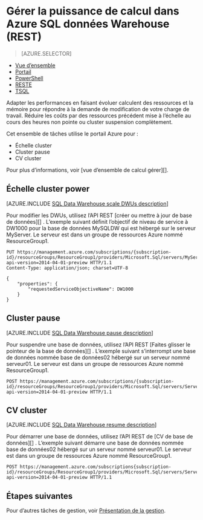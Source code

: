 <properties
   pageTitle="Gérer la puissance de calcul dans Azure SQL données Warehouse (REST) | Microsoft Azure"
   description="Tâches de PowerShell pour gérer calculent power. Échelle de ressources de calcul en ajustant DWUs. Ou, interrompre et reprendre cluster ressources pour réduire les coûts."
   services="sql-data-warehouse"
   documentationCenter="NA"
   authors="barbkess"
   manager="barbkess"
   editor=""/>

<tags
   ms.service="sql-data-warehouse"
   ms.devlang="NA"
   ms.topic="article"
   ms.tgt_pltfrm="NA"
   ms.workload="data-services"
   ms.date="08/08/2016"
   ms.author="barbkess;sonyama"/>

# <a name="manage-compute-power-in-azure-sql-data-warehouse-rest"></a>Gérer la puissance de calcul dans Azure SQL données Warehouse (REST)

> [AZURE.SELECTOR]
- [Vue d’ensemble](sql-data-warehouse-manage-compute-overview.md)
- [Portail](sql-data-warehouse-manage-compute-portal.md)
- [PowerShell](sql-data-warehouse-manage-compute-powershell.md)
- [RESTE](sql-data-warehouse-manage-compute-rest-api.md)
- [TSQL](sql-data-warehouse-manage-compute-tsql.md)


Adapter les performances en faisant évoluer calculent des ressources et la mémoire pour répondre à la demande de modification de votre charge de travail. Réduire les coûts par des ressources précédent mise à l’échelle au cours des heures non pointe ou cluster suspension complètement. 

Cet ensemble de tâches utilise le portail Azure pour :

- Échelle cluster
- Cluster pause
- CV cluster

Pour plus d’informations, voir [vue d’ensemble de calcul gérer][].

<a name="scale-performance-bk"></a>
<a name="scale-compute-bk"></a>

## <a name="scale-compute-power"></a>Échelle cluster power

[AZURE.INCLUDE [SQL Data Warehouse scale DWUs description](../../includes/sql-data-warehouse-scale-dwus-description.md)]

Pour modifier les DWUs, utilisez l’API REST [créer ou mettre à jour de base de données][] . L’exemple suivant définit l’objectif de niveau de service à DW1000 pour la base de données MySQLDW qui est hébergé sur le serveur MyServer. Le serveur est dans un groupe de ressources Azure nommé ResourceGroup1.

```
PUT https://management.azure.com/subscriptions/{subscription-id}/resourceGroups/ResourceGroup1/providers/Microsoft.Sql/servers/MyServer/databases/MySQLDW?api-version=2014-04-01-preview HTTP/1.1
Content-Type: application/json; charset=UTF-8

{
    "properties": {
        "requestedServiceObjectiveName": DW1000
    }
}
```

<a name="pause-compute-bk"></a>

## <a name="pause-compute"></a>Cluster pause

[AZURE.INCLUDE [SQL Data Warehouse pause description](../../includes/sql-data-warehouse-pause-description.md)]

Pour suspendre une base de données, utilisez l’API REST [Faites glisser le pointeur de la base de données][] . L’exemple suivant s’interrompt une base de données nommée base de données02 hébergé sur un serveur nommé serveur01. Le serveur est dans un groupe de ressources Azure nommé ResourceGroup1.

```
POST https://management.azure.com/subscriptions/{subscription-id}/resourceGroups/ResourceGroup1/providers/Microsoft.Sql/servers/Server01/databases/Database02/pause?api-version=2014-04-01-preview HTTP/1.1
```

<a name="resume-compute-bk"></a>

## <a name="resume-compute"></a>CV cluster

[AZURE.INCLUDE [SQL Data Warehouse resume description](../../includes/sql-data-warehouse-resume-description.md)]

Pour démarrer une base de données, utilisez l’API REST de [CV de base de données][] . L’exemple suivant démarre une base de données nommée base de données02 hébergé sur un serveur nommé serveur01. Le serveur est dans un groupe de ressources Azure nommé ResourceGroup1. 

```
POST https://management.azure.com/subscriptions{subscription-id}/resourceGroups/ResourceGroup1/providers/Microsoft.Sql/servers/Server01/databases/Database02/resume?api-version=2014-04-01-preview HTTP/1.1
```

<a name="next-steps-bk"></a>

## <a name="next-steps"></a>Étapes suivantes

Pour d’autres tâches de gestion, voir [Présentation de la gestion][].

<!--Image references-->

<!--Article references-->
[Présentation de la gestion]: ./sql-data-warehouse-overview-manage.md
[Gérer la vue d’ensemble de calcul]: ./sql-data-warehouse-manage-compute-overview.md

<!--MSDN references-->
[Base de données pause]: https://msdn.microsoft.com/library/azure/mt718817.aspx
[Reprendre la base de données]: https://msdn.microsoft.com/library/azure/mt718820.aspx
[Créer ou mettre à jour de la base de données]: https://msdn.microsoft.com/library/azure/mt163685.aspx

<!--Other Web references-->

[Azure portal]: http://portal.azure.com/
